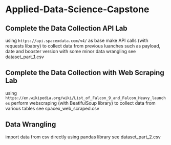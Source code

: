 # Applied-Data-Science-Capstone

## Complete the Data Collection API Lab

using `https://api.spacexdata.com/v4/` as base 
make API calls (with requests libabry) to collect data from previous luanches such as payload, date and booster version
with some minor data wrangling
see dataset_part_1.csv


## Complete the Data Collection with Web Scraping Lab

using `https://en.wikipedia.org/wiki/List_of_Falcon_9_and_Falcon_Heavy_launches` 
perform webscraping (with BeatifulSoup library) to collect data from various tables 
see spacex_web_scraped.csv


## Data Wrangling
import data from csv directly using pandas library
see dataset_part_2.csv
